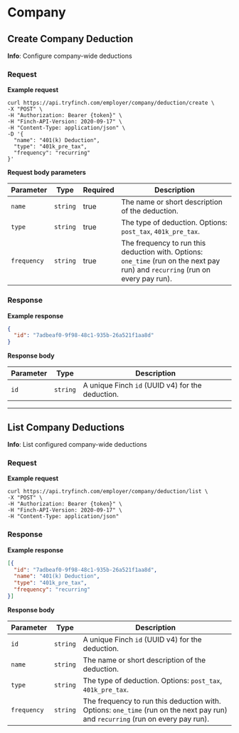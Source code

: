 # Company

## Create Company Deduction

**Info**: Configure company-wide deductions

### Request

**Example request**
```shell
curl https://api.tryfinch.com/employer/company/deduction/create \
-X "POST" \
-H "Authorization: Bearer {token}" \
-H "Finch-API-Version: 2020-09-17" \
-H "Content-Type: application/json" \
-D '{
  "name": "401(k) Deduction",
  "type": "401k_pre_tax",
  "frequency": "recurring"
}'
```

**Request body parameters**

Parameter | Type | Required | Description
----------|------|----------|-------------
`name` | `string` | true | The name or short description of the deduction.
`type` | `string` | true | The type of deduction. Options: `post_tax`, `401k_pre_tax`.
`frequency` | `string` | true | The frequency to run this deduction with. Options: `one_time` (run on the next pay run) and `recurring` (run on every pay run).

### Response

**Example response**
```json
{
  "id": "7adbeaf0-9f98-48c1-935b-26a521f1aa8d"
}
```

**Response body**

Parameter | Type | Description
----------|------|-------------
`id` | `string` | A unique Finch `id` (UUID v4) for the deduction.

***

## List Company Deductions

**Info**: List configured company-wide deductions

### Request

**Example request**
```shell
curl https://api.tryfinch.com/employer/company/deduction/list \
-X "POST" \
-H "Authorization: Bearer {token}" \
-H "Finch-API-Version: 2020-09-17" \
-H "Content-Type: application/json"
```

### Response

**Example response**
```json
[{
  "id": "7adbeaf0-9f98-48c1-935b-26a521f1aa8d",
  "name": "401(k) Deduction",
  "type": "401k_pre_tax",
  "frequency": "recurring"
}]
```

**Response body**

Parameter | Type | Description
----------|------|-------------
`id` | `string` | A unique Finch `id` (UUID v4) for the deduction.
`name` | `string` | The name or short description of the deduction.
`type` | `string` | The type of deduction. Options: `post_tax`, `401k_pre_tax`.
`frequency` | `string` | The frequency to run this deduction with. Options: `one_time` (run on the next pay run) and `recurring` (run on every pay run).




